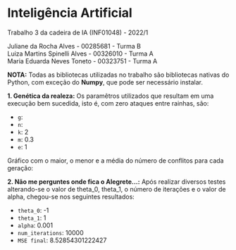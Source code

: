 # Inteligência Artificial
Trabalho 3 da cadeira de IA (INF01048) - 2022/1

Juliane da Rocha Alves - 00285681 - Turma B  
Luiza Martins Spinelli Alves - 00326010 - Turma A  
Maria Eduarda Neves Toneto - 00323751 - Turma A  

**NOTA:** Todas as bibliotecas utilizadas no trabalho são bibliotecas nativas do Python, com exceção do **Numpy**, que pode ser necessário instalar.

**1. Genética da realeza:** Os paramêtros utilizados que resultam em uma execução bem sucedida, isto é, com zero ataques entre rainhas, são: 
   - ```g```: 
   - ```n```: 
   - ```k```: 2
   - ```m```: 0.3
   - ```e```: 1

Gráfico com o maior, o menor e a média do número de conflitos para cada geração:

**2. Não me perguntes onde fica o Alegrete...:** Após realizar diversos testes alterando-se o valor de theta_0, theta_1, o número de iterações e o valor de alpha, chegou-se nos seguintes resultados:
   
   - ```theta_0```: -1
   - ```theta_1```: 1
   - ```alpha```: 0.001
   - ```num_iterations```: 10000
   - ```MSE final```: 8.52854301222427
